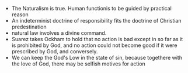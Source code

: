 - The Naturalism is true. Human functionis to be guided by practical reason
- An indeterminist doctrine of responsibility fits the doctrine of Christian predestination
- natural law involves a divine command.
- Suarez takes Ockham to hold that no action is bad except in so far as it is prohibited by God, and no action could not become good if it were prescribed by God, and conversely. 
- We can keep the God's Low in the state of sin, because togethere with the love of God, there may be selfish motives for action